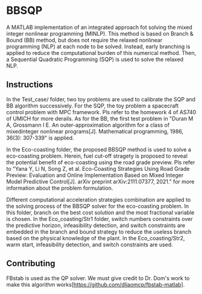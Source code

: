 # BBSQP
A MATLAB implementation of an integrated approach fot solving the mixed integer nonlinear programming (MINLP). This method is based on
Branch & Bound (BB) method, but does not require the relaxed nonlinear programming (NLP) at each node to be solved. Instead, early branching is
applied to reduce the computational burden of this numerical method. Then, a Sequential Quadratic Programming (SQP) is used to solve the relaxed NLP.
## Instructions
In the Test_case/ folder, two toy problems are used to calibrate the SQP and BB algorithm successively. For the SQP, the toy problem a spacecraft control problem with MPC framework.
Pls refer to the homework 4 of AS740 of UMICH for more derails. As for the BB, the first test problem in "Duran M A, Grossmann I E. An outer-approximation algorithm for a 
class of mixedinteger nonlinear programs[J]. Mathematical programming, 1986, 36(3): 307-339" is applied.

In the Eco-coasting folder, the proposed BBSQP method is used to solve a eco-coasting problem. Herein, fuel cut-off stragety is proposed to reveal the potential benefit of eco-coasting 
using the road grade preview. Pls refer to "Yana Y, Li N, Song Z, et al. Eco-Coasting Strategies Using Road Grade Preview: Evaluation and Online Implementation Based on Mixed Integer 
Model Predictive Control[J]. arXiv preprint arXiv:2111.07377, 2021." for more information about the problem formulation. 

Different computational acceleration strategies combination are applied to the solving process of the BBSQP solver for the eco-coasting problem. 
In this folder, branch on the best cost solution and the most fractional variable is chosen. In the Eco_coasting/Str1 folder, switch numbers constraints over the predictive horizon, infeasibility detection, and switch constraints are embedded in the branch and bound strategy to reduce the useless branch based on the physical knowledge of the plant.
In the Eco_coasting/Str2, warm start, infeasibility detection, and switch constraints are used.
## Contributing
FBstab is used as the QP solver. We must give credit to Dr. Dom's work to make this algorithm works[https://github.com/dliaomcp/fbstab-matlab].
